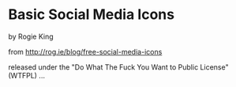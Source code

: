 Basic Social Media Icons
========================

by Rogie King

from http://rog.ie/blog/free-social-media-icons

released under the "Do What The Fuck You Want to Public License" (WTFPL) ...
